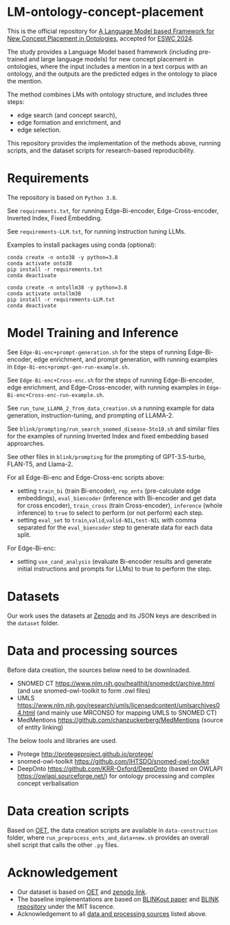 # LM-ontology-concept-placement

This is the official repository for [A Language Model based Framework for New Concept Placement in Ontologies](https://arxiv.org/abs/2402.17897), accepted for [ESWC 2024](https://2024.eswc-conferences.org/accepted-papers/).

The study provides a Language Model based framework (including pre-trained and large language models) for new concept placement in ontologies, where the input includes a mention in a text corpus with an ontology, and the outputs are the predicted edges in the ontology to place the mention.

The method combines LMs with ontology structure, and includes three steps:
* edge search (and concept search), 
* edge formation and enrichment, and 
* edge selection. 

This repository provides the implementation of the methods above, running scripts, and the dataset scripts for research-based reproducibility. 

# Requirements
The repository is based on `Python 3.8`. 

See `requirements.txt`, for running Edge-Bi-encoder, Edge-Cross-encoder, Inverted Index, Fixed Embedding. 

See `requirements-LLM.txt`, for running instruction tuning LLMs.

Examples to install packages using conda (optional):

```
conda create -n onto38 -y python=3.8
conda activate onto38
pip install -r requirements.txt
conda deactivate
```

```
conda create -n ontollm38 -y python=3.8
conda activate ontollm38
pip install -r requirements-LLM.txt
conda deactivate
```

# Model Training and Inference
See `Edge-Bi-enc+prompt-generation.sh` for the steps of running Edge-Bi-encoder, edge enrichment, and prompt generation, with running examples in `Edge-Bi-enc+prompt-gen-run-example.sh`.

See `Edge-Bi-enc+Cross-enc.sh` for the steps of running Edge-Bi-encoder, edge enrichment, and Edge-Cross-encoder, with running examples in `Edge-Bi-enc+Cross-enc-run-example.sh`.

See `run_tune_LLAMA_2_from_data_creation.sh` a running example for data generation, instruction-tuning, and prompting of LLAMA-2.

See `blink/prompting/run_search_snomed_disease-5to10.sh` and similar files for the examples of running Inverted Index and fixed embedding based approarches.

See other files in `blink/prompting` for the prompting of GPT-3.5-turbo, FLAN-T5, and Llama-2.

For all Edge-Bi-enc and Edge-Cross-enc scripts above:
* setting `train_bi` (train Bi-encoder), `rep_ents` (pre-calculate edge embeddings), `eval_biencoder` (inference with Bi-encoder and get data for cross encoder), `train_cross` (train Cross-encoder), `inference` (whole inference) to `true` to select to perform (or not perform) each step. 
* setting `eval_set` to `train`,`valid`,`valid-NIL`,`test-NIL` with comma separated for the `eval_biencoder` step to generate data for each data split.

For Edge-Bi-enc:
* setting `use_cand_analysis` (evaluate Bi-encoder results and generate initial instructions and prompts for LLMs) to true to perform the step.

# Datasets
Our work uses the datasets at [Zenodo](https://zenodo.org/records/10432003) and its JSON keys are described in the `dataset` folder. 

# Data and processing sources
Before data creation, the sources below need to be downloaded.
* SNOMED CT https://www.nlm.nih.gov/healthit/snomedct/archive.html (and use snomed-owl-toolkit to form .owl files)
* UMLS https://www.nlm.nih.gov/research/umls/licensedcontent/umlsarchives04.html (and mainly use MRCONSO for mapping UMLS to SNOMED CT)
* MedMentions https://github.com/chanzuckerberg/MedMentions (source of entity linking)

The below tools and libraries are used.
* Protege http://protegeproject.github.io/protege/
* snomed-owl-toolkit https://github.com/IHTSDO/snomed-owl-toolkit
* DeepOnto https://github.com/KRR-Oxford/DeepOnto (based on OWLAPI https://owlapi.sourceforge.net/) for ontology processing and complex concept verbalisation

# Data creation scripts
Based on [OET](https://github.com/KRR-Oxford/OET), the data creation scripts are available in `data-construction` folder, where `run_preprocess_ents_and_data+new.sh` provides an overall shell script that calls the other `.py` files.

# Acknowledgement
* Our dataset is based on [OET](https://github.com/KRR-Oxford/OET) and [zenodo link](https://zenodo.org/record/8228005).
* The baseline implementations are based on [BLINKout paper](https://arxiv.org/abs/2302.07189) and [BLINK repository](https://github.com/facebookresearch/BLINK) under the MIT liscence. 
* Acknowledgement to all [data and processing sources](https://github.com/KRR-Oxford/OET#data-and-processing-sources) listed above.
